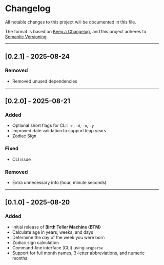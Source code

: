 # Changelog

All notable changes to this project will be documented in this file.

The format is based on [Keep a Changelog](https://keepachangelog.com/en/1.0.0/),
and this project adheres to [Semantic Versioning](https://semver.org/spec/v2.0.0.html).

---

## [0.2.1] - 2025-08-24

### Removed

- Removed unused dependencies

---

## [0.2.0] - 2025-08-21

### Added

- Optional short flags for CLI: `-n`, `-d`, `-m`, `-y`
- Improved date validation to support leap years
- Zodiac Sign
  
### Fixed

- CLI issue

### Removed

- Extra unnecessary info (hour, minute seconds)

---

## [0.1.0] - 2025-08-20

### Added

- Initial release of **Birth Teller Machine (BTM)**
- Calculate age in years, weeks, and days
- Determine the day of the week you were born
- Zodiac sign calculation
- Command-line interface (CLI) using `argparse`
- Support for full month names, 3-letter abbreviations, and numeric months
